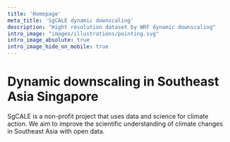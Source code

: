 ```yaml
---
title: 'Homepage'
meta_title: 'SgCALE dynamic downscaling'
description: "Hight resolution dataset by WRF dynamic downscaling"
intro_image: "images/illustrations/pointing.svg"
intro_image_absolute: true
intro_image_hide_on_mobile: true
---
```


#  Dynamic downscaling in Southeast Asia Singapore

SgCALE is a non-profit project that uses data and science for climate action. We aim to improve the scientific understanding of climate changes in Southeast Asia with open data.
